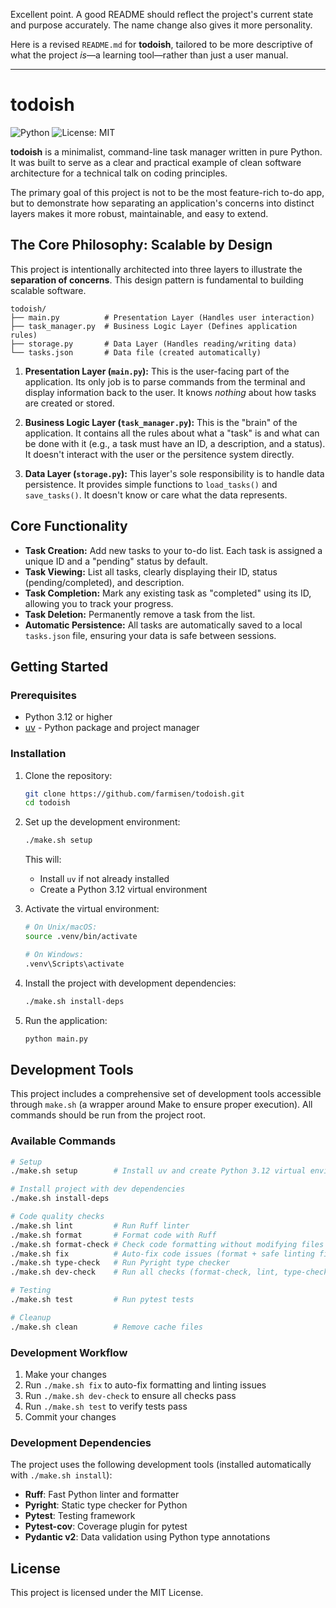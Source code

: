 Excellent point. A good README should reflect the project's current state and purpose accurately. The name change also gives it more personality.

Here is a revised `README.md` for **todoish**, tailored to be more descriptive of what the project *is*—a learning tool—rather than just a user manual.

---

# todoish

![Python](https://img.shields.io/badge/python-3.12+-blue.svg)
![License: MIT](https://img.shields.io/badge/License-MIT-yellow.svg)

**todoish** is a minimalist, command-line task manager written in pure Python. It was built to serve as a clear and practical example of clean software architecture for a technical talk on coding principles.

The primary goal of this project is not to be the most feature-rich to-do app, but to demonstrate how separating an application's concerns into distinct layers makes it more robust, maintainable, and easy to extend.

## The Core Philosophy: Scalable by Design

This project is intentionally architected into three layers to illustrate the **separation of concerns**. This design pattern is fundamental to building scalable software.

```
todoish/
├── main.py          # Presentation Layer (Handles user interaction)
├── task_manager.py  # Business Logic Layer (Defines application rules)
├── storage.py       # Data Layer (Handles reading/writing data)
└── tasks.json       # Data file (created automatically)
```

1.  **Presentation Layer (`main.py`):** This is the user-facing part of the application. Its only job is to parse commands from the terminal and display information back to the user. It knows *nothing* about how tasks are created or stored.

2.  **Business Logic Layer (`task_manager.py`):** This is the "brain" of the application. It contains all the rules about what a "task" is and what can be done with it (e.g., a task must have an ID, a description, and a status). It doesn't interact with the user or the persitence system directly.

3.  **Data Layer (`storage.py`):** This layer's sole responsibility is to handle data persistence. It provides simple functions to `load_tasks()` and `save_tasks()`. It doesn't know or care what the data represents.


## Core Functionality

*   **Task Creation:** Add new tasks to your to-do list. Each task is assigned a unique ID and a "pending" status by default.
*   **Task Viewing:** List all tasks, clearly displaying their ID, status (pending/completed), and description.
*   **Task Completion:** Mark any existing task as "completed" using its ID, allowing you to track your progress.
*   **Task Deletion:** Permanently remove a task from the list.
*   **Automatic Persistence:** All tasks are automatically saved to a local `tasks.json` file, ensuring your data is safe between sessions.

## Getting Started

### Prerequisites

*   Python 3.12 or higher
*   [uv](https://docs.astral.sh/uv/) - Python package and project manager

### Installation

1. Clone the repository:
   ```sh
   git clone https://github.com/farmisen/todoish.git
   cd todoish
   ```

2. Set up the development environment:
   ```sh
   ./make.sh setup
   ```
   This will:
   - Install `uv` if not already installed
   - Create a Python 3.12 virtual environment

3. Activate the virtual environment:
   ```sh
   # On Unix/macOS:
   source .venv/bin/activate
   
   # On Windows:
   .venv\Scripts\activate
   ```

4. Install the project with development dependencies:
   ```sh
   ./make.sh install-deps
   ```

5. Run the application:
   ```sh
   python main.py
   ```

## Development Tools

This project includes a comprehensive set of development tools accessible through `make.sh` (a wrapper around Make to ensure proper execution). All commands should be run from the project root.

### Available Commands

```bash
# Setup
./make.sh setup        # Install uv and create Python 3.12 virtual environment

# Install project with dev dependencies
./make.sh install-deps

# Code quality checks
./make.sh lint         # Run Ruff linter
./make.sh format       # Format code with Ruff
./make.sh format-check # Check code formatting without modifying files
./make.sh fix          # Auto-fix code issues (format + safe linting fixes)
./make.sh type-check   # Run Pyright type checker
./make.sh dev-check    # Run all checks (format-check, lint, type-check)

# Testing
./make.sh test         # Run pytest tests

# Cleanup
./make.sh clean        # Remove cache files
```

### Development Workflow

1. Make your changes
2. Run `./make.sh fix` to auto-fix formatting and linting issues
3. Run `./make.sh dev-check` to ensure all checks pass
4. Run `./make.sh test` to verify tests pass
5. Commit your changes

### Development Dependencies

The project uses the following development tools (installed automatically with `./make.sh install`):

- **Ruff**: Fast Python linter and formatter
- **Pyright**: Static type checker for Python
- **Pytest**: Testing framework
- **Pytest-cov**: Coverage plugin for pytest
- **Pydantic v2**: Data validation using Python type annotations

## License

This project is licensed under the MIT License.